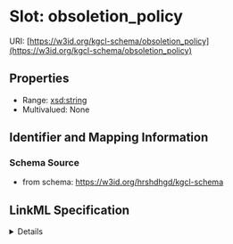 # Slot: obsoletion_policy

URI: [https://w3id.org/kgcl-schema/obsoletion_policy](https://w3id.org/kgcl-schema/obsoletion_policy)



<!-- no inheritance hierarchy -->




## Properties

* Range: [xsd:string](xsd:string)
* Multivalued: None







## Identifier and Mapping Information







### Schema Source


* from schema: https://w3id.org/hrshdhgd/kgcl-schema




## LinkML Specification

<details>
```yaml
name: obsoletion policy
from_schema: https://w3id.org/hrshdhgd/kgcl-schema
rank: 1000
alias: obsoletion_policy
domain_of:
- configuration
range: string

```
</details>